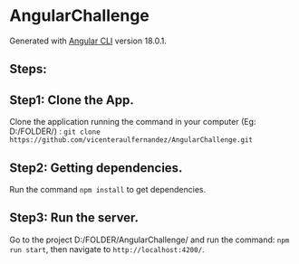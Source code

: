 # AngularChallenge

Generated with [Angular CLI](https://github.com/angular/angular-cli) version 18.0.1.

## Steps:
## Step1: Clone the App.

Clone the application running the command in your computer (Eg: D:/FOLDER/) : `git clone https://github.com/vicenteraulfernandez/AngularChallenge.git` 

## Step2: Getting dependencies.

Run the command `npm install` to get dependencies. 

## Step3: Run the server.

Go to the project D:/FOLDER/AngularChallenge/ and run the command: `npm run start`, then navigate to `http://localhost:4200/`. 


